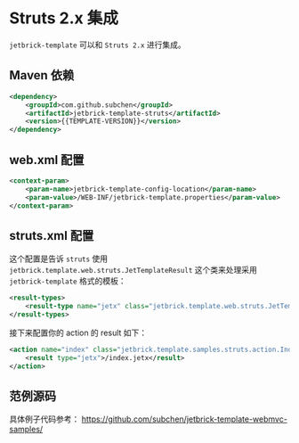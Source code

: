 Struts 2.x 集成
============================

`jetbrick-template` 可以和 `Struts 2.x` 进行集成。


Maven 依赖
------------------

```xml
<dependency>
    <groupId>com.github.subchen</groupId>
    <artifactId>jetbrick-template-struts</artifactId>
    <version>{{TEMPLATE-VERSION}}</version>
</dependency>
```

web.xml 配置
----------------------------

```xml
<context-param>
    <param-name>jetbrick-template-config-location</param-name>
    <param-value>/WEB-INF/jetbrick-template.properties</param-value>
</context-param>
```


struts.xml 配置
----------------------------

这个配置是告诉 `struts` 使用 `jetbrick.template.web.struts.JetTemplateResult` 这个类来处理采用 `jetbrick-template` 格式的模板：

```xml
<result-types>
    <result-type name="jetx" class="jetbrick.template.web.struts.JetTemplateResult" />
</result-types>
```

接下来配置你的 action 的 result 如下：

```xml
<action name="index" class="jetbrick.template.samples.struts.action.IndexAction">
    <result type="jetx">/index.jetx</result>
</action>
```


范例源码
--------------------------------

具体例子代码参考： https://github.com/subchen/jetbrick-template-webmvc-samples/

